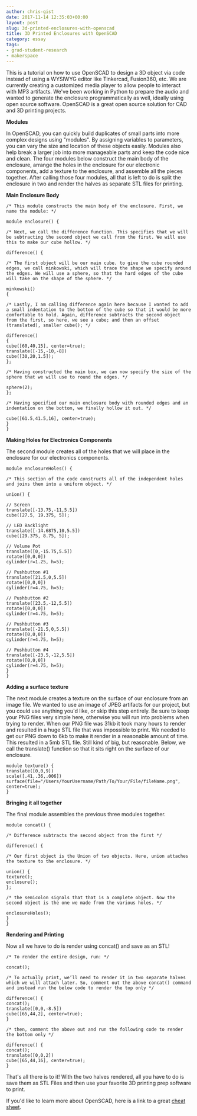 ```yaml
---
author: chris-gist
date: 2017-11-14 12:35:03+00:00
layout: post
slug: 3d-printed-enclosures-with-openscad
title: 3D Printed Enclosures with OpenSCAD
category: essay
tags:
- grad-student-research
- makerspace
---
```


This is a tutorial on how to use OpenSCAD to design a 3D object via code instead of using a WYSIWYG editor like Tinkercad, Fusion360, etc. We are currently creating a customized media player to allow people to interact with MP3 artifacts. We've been working in Python to prepare the audio and wanted to generate the enclosure programmatically as well, ideally using open source software. OpenSCAD is a great open source solution for CAD and 3D printing projects.

**Modules**

In OpenSCAD, you can quickly build duplicates of small parts into more complex designs using "modules". By assigning variables to parameters, you can vary the size and location of these objects easily. Modules also help break a larger job into more manageable parts and keep the code nice and clean. The four modules below construct the main body of the enclosure, arrange the holes in the enclosure for our electronic components, add a texture to the enclosure, and assemble all the pieces together. After calling those four modules, all that is left to do is split the enclosure in two and render the halves as separate STL files for printing.



**Main Enclosure Body**


```
/* This module constructs the main body of the enclosure. First, we name the module: */

module enclosure() {

/* Next, we call the difference function. This specifies that we will be subtracting the second object we call from the first. We will use this to make our cube hollow. */

difference() {

/* The first object will be our main cube. to give the cube rounded edges, we call minkowski, which will trace the shape we specify around the edges. We will use a sphere, so that the hard edges of the cube will take on the shape of the sphere. */

minkowski()
{

/* Lastly, I am calling difference again here because I wanted to add a small indentation to the bottom of the cube so that it would be more comfortable to hold. Again, difference subtracts the second object from the first, so here, we see a cube; and then an offset (translated), smaller cube(); */

difference()
{
cube([60,40,15], center=true);
translate([-15,-10,-8])
cube([30,20,1.5]);
};

/* Having constructed the main box, we can now specify the size of the sphere that we will use to round the edges. */

sphere(2);
};

/* Having specified our main enclosure body with rounded edges and an indentation on the bottom, we finally hollow it out. */

cube([61.5,41.5,16], center=true);
}
}
```






**Making Holes for Electronics Components**

The second module creates all of the holes that we will place in the enclosure for our electronics components.


```
module enclosureHoles() {

/* This section of the code constructs all of the independent holes and joins them into a uniform object. */

union() {

// Screen
translate([-13.75,-11,5.5])
cube([27.5, 19.375, 5]);

// LED Backlight
translate([-14.6875,10,5.5])
cube([29.375, 8.75, 5]);

// Volume Pot
translate([0,-15.75,5.5])
rotate([0,0,0])
cylinder(r=1.25, h=5);

// Pushbutton #1
translate([21.5,0,5.5])
rotate([0,0,0])
cylinder(r=4.75, h=5);

// Pushbutton #2
translate([23.5,-12,5.5])
rotate([0,0,0])
cylinder(r=4.75, h=5);

// Pushbutton #3
translate([-21.5,0,5.5])
rotate([0,0,0])
cylinder(r=4.75, h=5);

// Pushbutton #4
translate([-23.5,-12,5.5])
rotate([0,0,0])
cylinder(r=4.75, h=5);
}
}
```






**Adding a surface texture**

The next module creates a texture on the surface of our enclosure from an image file. We wanted to use an image of JPEG artifacts for our project, but you could use anything you'd like, or skip this step entirely. Be sure to keep your PNG files very simple here, otherwise you will run into problems when trying to render. When our PNG file was 31kb it took many hours to render and resulted in a huge STL file that was impossible to print. We needed to get our PNG down to 6kb to make it render in a reasonable amount of time. This resulted in a 5mb STL file. Still kind of big, but reasonable. Below, we call the translate() function so that it sits right on the surface of our enclosure.


```
module texture() {
translate([0,0,9])
scale([.41,.36,.006]) surface(file="/Users/YourUsername/Path/To/Your/File/fileName.png",
center=true);
}
```






**Bringing it all together**

The final module assembles the previous three modules together.


```
module concat() {

/* Difference subtracts the second object from the first */

difference() {

/* Our first object is the Union of two objects. Here, union attaches the texture to the enclosure. */

union() {
texture();
enclosure();
};

/* the semicolon signals that that is a complete object. Now the second object is the one we made from the various holes. */

enclosureHoles();
}
}
```






**Rendering and Printing**

Now all we have to do is render using concat() and save as an STL!


```
/* To render the entire design, run: */

concat();

/* To actually print, we’ll need to render it in two separate halves which we will attach later. So, comment out the above concat() command and instead run the below code to render the top only */

difference() {
concat();
translate([0,0,-8.5])
cube([65,44,2], center=true);
}

/* then, comment the above out and run the following code to render the bottom only */

difference() {
concat();
translate([0,0,2])
cube([65,44,16], center=true);
}
```




That's all there is to it! With the two halves rendered, all you have to do is save them as STL Files and then use your favorite 3D printing prep software to print.

If you'd like to learn more about OpenSCAD, here is a link to a great [cheat sheet](http://www.openscad.org/cheatsheet/).
